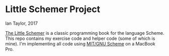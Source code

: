 # Little Schemer Project
Ian Taylor, 2017

[The Little Schemer](https://mitpress.mit.edu/books/little-schemer) is a classic programming book for the language Scheme.
This repo contains my exercise code and helper code (some of which is mine).
I'm implementing all code using [MIT/GNU Scheme](https://www.gnu.org/software/mit-scheme/) on a MacBook Pro.  
